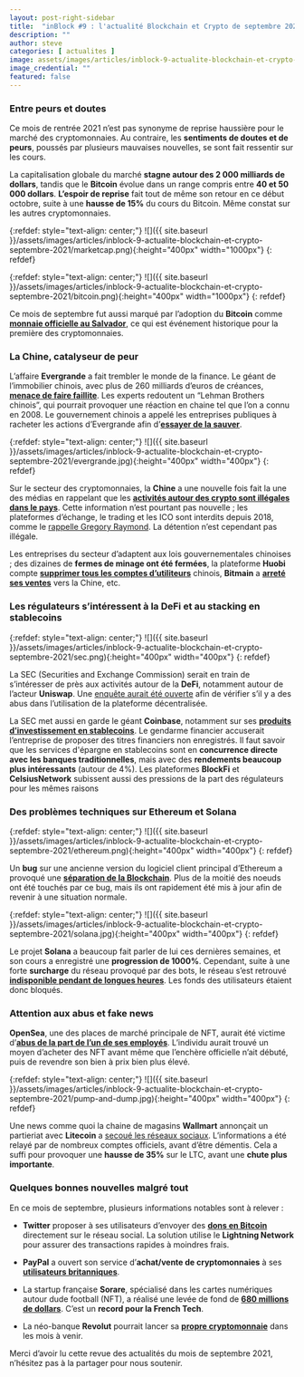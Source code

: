 ```yaml
---
layout: post-right-sidebar
title:  "inBlock #9 : l'actualité Blockchain et Crypto de septembre 2021"
description: ""
author: steve
categories: [ actualites ]
image: assets/images/articles/inblock-9-actualite-blockchain-et-crypto-septembre-2021/1.png
image_credential: ""
featured: false
---
```


### Entre peurs et doutes

Ce mois de rentrée 2021 n’est pas synonyme de reprise haussière pour le marché des cryptomonnaies. Au contraire, les **sentiments de doutes et de peurs**, poussés par plusieurs mauvaises nouvelles, se sont fait ressentir sur les cours. 

La capitalisation globale du marché **stagne autour des 2 000 milliards de dollars**, tandis que le **Bitcoin** évolue dans un range compris entre **40 et 50 000 dollars**. **L’espoir de reprise** fait tout de même son retour en ce début octobre, suite à une **hausse de 15%** du cours du Bitcoin. Même constat sur les autres cryptomonnaies. 

{:refdef: style="text-align: center;"}
![]({{ site.baseurl }}/assets/images/articles/inblock-9-actualite-blockchain-et-crypto-septembre-2021/marketcap.png){:height="400px" width="1000px"}
{: refdef}

{:refdef: style="text-align: center;"}
![]({{ site.baseurl }}/assets/images/articles/inblock-9-actualite-blockchain-et-crypto-septembre-2021/bitcoin.png){:height="400px" width="1000px"}
{: refdef}

Ce mois de septembre fut aussi marqué par l’adoption du **Bitcoin** comme [**monnaie officielle au Salvador**](https://www.futura-sciences.com/tech/actualites/cryptomonnaies-bitcoin-officiellement-monnaie-nationale-salvador-aujourdhui-87909/),  ce qui est événement historique pour la première des cryptomonnaies. 

### La Chine, catalyseur de peur

L’affaire **Evergrande** a fait trembler le monde de la finance. Le géant de l’immobilier chinois, avec plus de 260 milliards d’euros de créances, [**menace de faire faillite**](https://www.lemonde.fr/economie/article/2021/09/22/evergrande-le-geant-immobilier-qui-vacille-et-fait-trembler-la-chine_6095576_3234.html). Les experts redoutent un “Lehman Brothers chinois”, qui pourrait provoquer une réaction en chaine tel que l’on a connu en 2008. Le gouvernement chinois a appelé les entreprises publiques à racheter les actions d’Evergrande afin d’[**essayer de la sauver**](https://www.reuters.com/world/china/china-asking-state-backed-firms-pick-up-evergrande-assets-sources-2021-09-28/).  

{:refdef: style="text-align: center;"}
![]({{ site.baseurl }}/assets/images/articles/inblock-9-actualite-blockchain-et-crypto-septembre-2021/evergrande.jpg){:height="400px" width="400px"}
{: refdef}

Sur le secteur des cryptomonnaies, la **Chine** a une nouvelle fois fait la une des médias en rappelant que les [**activités autour des crypto sont illégales dans le pays**](https://www.usine-digitale.fr/editorial/la-chine-interdit-toutes-les-transactions-de-cryptomonnaies.N1143842). Cette information n’est pourtant pas nouvelle ; les plateformes d’échange, le trading et les ICO sont interdits depuis 2018, comme le [rappelle Gregory Raymond](https://twitter.com/gregory_raymond/status/1441353794474835971). La détention n’est cependant pas illégale. 
 
Les entreprises du secteur d’adaptent aux lois gouvernementales chinoises ; des dizaines de **fermes de minage ont été fermées**, la plateforme **Huobi** compte [**supprimer tous les comptes d’utiliteurs**](https://cryptoast.fr/huobi-supprimer-comptes-utilisateurs-chine/) chinois, **Bitmain** a [**arreté ses ventes**](https://www.coindesk.com/business/2021/09/28/leading-crypto-mining-machine-maker-bitmain-said-to-halt-sales-in-china/) vers la Chine, etc.  

### Les régulateurs s’intéressent à la DeFi et au stacking en stablecoins

{:refdef: style="text-align: center;"}
![]({{ site.baseurl }}/assets/images/articles/inblock-9-actualite-blockchain-et-crypto-septembre-2021/sec.png){:height="400px" width="400px"}
{: refdef}

La SEC (Securities and Exchange Commission) serait en train de s’intéresser de près aux activités autour de la **DeFi**, notamment autour de l’acteur **Uniswap**. Une [enquête aurait été ouverte](https://cryptoast.fr/developpeurs-uniswap-enquete-sec-etats-unis/) afin de vérifier s’il y a des abus dans l’utilisation de la plateforme décentralisée.

La SEC met aussi en garde le géant **Coinbase**, notamment sur ses [**produits d’investissement en stablecoins**](https://cryptoast.fr/sec-menace-coinbase-proces/). Le gendarme financier accuserait l’entreprise de proposer des titres financiers non enregistrés. Il faut savoir que les services d'épargne en stablecoins sont en **concurrence directe avec les banques traditionnelles**, mais avec des **rendements beaucoup plus intéressants** (autour de 4%). Les plateformes **BlockFi** et **CelsiusNetwork** subissent aussi des pressions de la part des régulateurs pour les mêmes raisons

### Des problèmes techniques sur Ethereum et Solana

{:refdef: style="text-align: center;"}
![]({{ site.baseurl }}/assets/images/articles/inblock-9-actualite-blockchain-et-crypto-septembre-2021/ethereum.png){:height="400px" width="400px"}
{: refdef}

Un **bug** sur une ancienne version du logiciel client principal d’Ethereum a provoqué une [**séparation de la Blockchain**](https://journalducoin.com/ethereum/actualites-ethereum/panique-ethereum-alerte-double-depense-fork-sauvage/). Plus de la moitié des noeuds ont été touchés par ce bug, mais ils ont rapidement été mis à jour afin de revenir à une situation normale. 

{:refdef: style="text-align: center;"}
![]({{ site.baseurl }}/assets/images/articles/inblock-9-actualite-blockchain-et-crypto-septembre-2021/solana.jpg){:height="400px" width="400px"}
{: refdef}

Le projet **Solana** a beaucoup fait parler de lui ces dernières semaines, et son cours a enregistré une **progression de 1000%**. Cependant, suite à une forte **surcharge** du réseau provoqué par des bots, le réseau s’est retrouvé [**indisponible pendant de longues heures**](https://fr.investing.com/news/cryptocurrency-news/solana--un-bug-provoque-larret-de-la-blockchain-2043498). Les fonds des utilisateurs étaient donc bloqués. 

### Attention aux abus et fake news

**OpenSea**, une des places de marché principale de NFT, aurait été victime d’[**abus de la part de l’un de ses employés**](https://www.lefigaro.fr/secteur/high-tech/l-ebay-des-nft-eclabousse-par-un-scandale-de-delit-d-initie-20210916). L’individu aurait trouvé un moyen d’acheter des NFT avant même que l’enchère officielle n’ait débuté, puis de revendre son bien à prix bien plus élevé. 

{:refdef: style="text-align: center;"}
![]({{ site.baseurl }}/assets/images/articles/inblock-9-actualite-blockchain-et-crypto-septembre-2021/pump-and-dump.jpg){:height="400px" width="400px"}
{: refdef}

Une news comme quoi la chaine de magasins **Wallmart** annonçait un partieriat avec **Litecoin** a [secoué les réseaux sociaux](https://www.lesechos.fr/finance-marches/marches-financiers/un-faux-communique-de-walmart-fait-bondir-la-crypto-litecoin-1345745). L’informations a été relayé par de nombreux comptes officiels, avant d’être démentis. Cela a suffi pour provoquer une **hausse de 35%** sur le LTC, avant une **chute plus importante**.  

### Quelques bonnes nouvelles malgré tout

En ce mois de septembre, plusieurs informations notables sont à relever : 
- **Twitter** proposer à ses utilisateurs d’envoyer des [**dons en Bitcoin**](https://cryptoast.fr/twitter-pourboires-bitcoin-btc-integration-nft/) directement sur le réseau social. La solution utilise le **Lightning Network** pour assurer des transactions rapides à moindres frais.

- **PayPal** a ouvert son service d’**achat/vente de cryptomonnaies** à ses [**utilisateurs britanniques**](https://cryptoast.fr/cryptomonnaies-paypal-deploye-royaume-uni/).

- La startup française **Sorare**, spécialisé dans les cartes numériques autour dude football (NFT), a réalisé une levée de fond de [**680 millions de dollars**](https://cryptoast.fr/sorare-levee-fonds-record-680-millions-dollars-geant-nfts/). C’est un **record pour la French Tech**. 

- La néo-banque **Revolut** pourrait lancer sa [**propre cryptomonnaie**](https://www.coindesk.com/business/2021/09/27/revolut-to-launch-crypto-token-sources/) dans les mois à venir. 

Merci d’avoir lu cette revue des actualités du mois de septembre 2021, n’hésitez pas à la partager pour nous soutenir.
